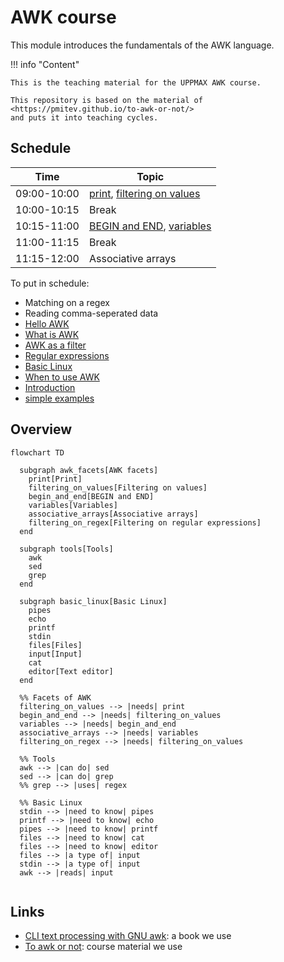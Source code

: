 # AWK course

This module introduces the fundamentals of the AWK language. 

!!! info "Content"

    This is the teaching material for the UPPMAX AWK course.

    This repository is based on the material of <https://pmitev.github.io/to-awk-or-not/>
    and puts it into teaching cycles.
    
## Schedule

Time          | Topic
--------------|-------------------------------
09:00-10:00   | [print](print.md), [filtering on values](filtering_on_values.md)
10:00-10:15   | Break
10:15-11:00   | [BEGIN and END](begin_and_end.md), [variables](variables.md)
11:00-11:15   | Break
11:15-12:00   | Associative arrays

To put in schedule:

 * Matching on a regex
 * Reading comma-seperated data
 * [Hello AWK](hello_awk.md)
 * [What is AWK](what_is_awk.md)
 * [AWK as a filter](awk_as_a_filter.md)
 * [Regular expressions](regexps.md)
 * [Basic Linux](basic_linux.md)
 * [When to use AWK](when_to_use_awk.md)
 * [Introduction](introduction.md)
 * [simple examples](simple_examples.md)

## Overview

```mermaid
flowchart TD

  subgraph awk_facets[AWK facets]
    print[Print]
    filtering_on_values[Filtering on values]
    begin_and_end[BEGIN and END]
    variables[Variables]
    associative_arrays[Associative arrays]
    filtering_on_regex[Filtering on regular expressions]
  end

  subgraph tools[Tools]
    awk
    sed
    grep
  end

  subgraph basic_linux[Basic Linux]
    pipes
    echo
    printf
    stdin
    files[Files]
    input[Input]
    cat
    editor[Text editor]
  end

  %% Facets of AWK
  filtering_on_values --> |needs| print
  begin_and_end --> |needs| filtering_on_values
  variables --> |needs| begin_and_end
  associative_arrays --> |needs| variables
  filtering_on_regex --> |needs| filtering_on_values

  %% Tools
  awk --> |can do| sed 
  sed --> |can do| grep
  %% grep --> |uses| regex

  %% Basic Linux
  stdin --> |need to know| pipes
  printf --> |need to know| echo
  pipes --> |need to know| printf
  files --> |need to know| cat
  files --> |need to know| editor
  files --> |a type of| input
  stdin --> |a type of| input
  awk --> |reads| input
  
```

## Links

 * [CLI text processing with GNU awk](https://learnbyexample.github.io/learn_gnuawk/): a book we use
 * [To awk or not](https://pmitev.github.io/to-awk-or-not): course material we use

